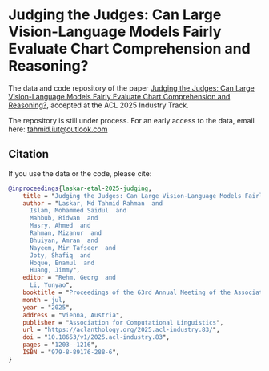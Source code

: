 # Judging the Judges: Can Large Vision-Language Models Fairly Evaluate Chart Comprehension and Reasoning?

The data and code repository of the paper [Judging the Judges: Can Large Vision-Language Models Fairly Evaluate Chart Comprehension and Reasoning?](https://aclanthology.org/2025.acl-industry.83/), accepted at the ACL 2025 Industry Track. 

The repository is still under process. For an early access to the data, email here: tahmid.iut@outlook.com

## Citation

If you use the data or the code, please cite:

```bibtex
@inproceedings{laskar-etal-2025-judging,
    title = "Judging the Judges: Can Large Vision-Language Models Fairly Evaluate Chart Comprehension and Reasoning?",
    author = "Laskar, Md Tahmid Rahman  and
      Islam, Mohammed Saidul  and
      Mahbub, Ridwan  and
      Masry, Ahmed  and
      Rahman, Mizanur  and
      Bhuiyan, Amran  and
      Nayeem, Mir Tafseer  and
      Joty, Shafiq  and
      Hoque, Enamul  and
      Huang, Jimmy",
    editor = "Rehm, Georg  and
      Li, Yunyao",
    booktitle = "Proceedings of the 63rd Annual Meeting of the Association for Computational Linguistics (Volume 6: Industry Track)",
    month = jul,
    year = "2025",
    address = "Vienna, Austria",
    publisher = "Association for Computational Linguistics",
    url = "https://aclanthology.org/2025.acl-industry.83/",
    doi = "10.18653/v1/2025.acl-industry.83",
    pages = "1203--1216",
    ISBN = "979-8-89176-288-6",
}
